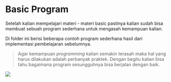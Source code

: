# Basic Program

Setelah kalian mempelajari materi - materi basic pastinya kalian sudah bisa membuat sebuah program sederhana untuk mengasah kemampuan kalian.

Di folder ini berisi beberapa contoh program sederhana hasil dari implementasi pembelajaran sebelumnya.

> Agar kemampuan _programming_ kalian semakin terasah maka hal yang harus dilakukan adalah perbanyak praktek.
> Dengan begitu kalian bisa tahu bagaimana program sesungguhnya bisa berjalan dengan baik.

[<img align="left" src="https://api.bellshade.org/badge/navigation?badgeType=previous&text=Strict Mode" />](../014_strict_mode)